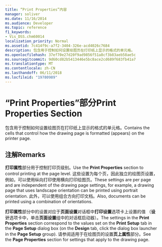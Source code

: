 ```yaml
---
title: “Print Properties”内容
manager: soliver
ms.date: 11/16/2014
ms.audience: Developer
ms.topic: reference
f1_keywords:
- Vis_DSS.chm60014
localization_priority: Normal
ms.assetid: 7c414f9c-a7f2-3404-326e-acd4026c7684
description: 包含用于控制如何设置绘图页在打印纸上显示的格式的单元格。
ms.openlocfilehash: 37ef70e27d20f9ad9856f51a8cf3b83aeb58ae5c
ms.sourcegitcommit: 9d60cd82b5413446e5bc8ace2cd689f683fb41a7
ms.translationtype: MT
ms.contentlocale: zh-CN
ms.lasthandoff: 06/11/2018
ms.locfileid: "19780989"
---
```

# <a name="print-properties-section"></a><span data-ttu-id="3fe18-103">“Print Properties”部分</span><span class="sxs-lookup"><span data-stu-id="3fe18-103">Print Properties Section</span></span>

<span data-ttu-id="3fe18-104">包含用于控制如何设置绘图页在打印纸上显示的格式的单元格。</span><span class="sxs-lookup"><span data-stu-id="3fe18-104">Contains the cells that control how the drawing page is formatted (appears) on the printer page.</span></span> 
  
## <a name="remarks"></a><span data-ttu-id="3fe18-105">注解</span><span class="sxs-lookup"><span data-stu-id="3fe18-105">Remarks</span></span>

<span data-ttu-id="3fe18-106">**打印属性**部分用于控制打印页级别。</span><span class="sxs-lookup"><span data-stu-id="3fe18-106">Use the **Print Properties** section to control printing at the page level.</span></span> <span data-ttu-id="3fe18-107">这些设置为每个页，因此独立的绘图页设置，例如，可以使用纵向打印使用横向打印绘图页。</span><span class="sxs-lookup"><span data-stu-id="3fe18-107">These settings are per page and are independent of the drawing page settings, for example, a drawing page that uses landscape orientation can be printed using portrait orientation.</span></span> <span data-ttu-id="3fe18-108">此外，可以使用组合方向打印文档。</span><span class="sxs-lookup"><span data-stu-id="3fe18-108">Also, documents can be printed using a combination of orientations.</span></span> 
  
<span data-ttu-id="3fe18-109">**打印属性**部分中的设置对应于**页面设置**对话框中**打印设置**选项卡上设置的值 （**设计**选项卡中，单击**页面设置**组中的对话框启动器）。</span><span class="sxs-lookup"><span data-stu-id="3fe18-109">The settings in the **Print Properties** section correspond to the values set on the **Print Setup** tab in the **Page Setup** dialog box (on the **Design** tab, click the dialog box launcher in the **Page Setup** group).</span></span> <span data-ttu-id="3fe18-110">请参阅适用于在绘图页的设置**页上属性**部分。</span><span class="sxs-lookup"><span data-stu-id="3fe18-110">See the **Page Properties** section for settings that apply to the drawing page.</span></span> 
  

